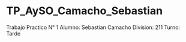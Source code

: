 # TP_AySO_Camacho_Sebastian
Trabajo Practico N° 1 
Alumno: Sebastian Camacho
Division: 211
Turno: Tarde 
